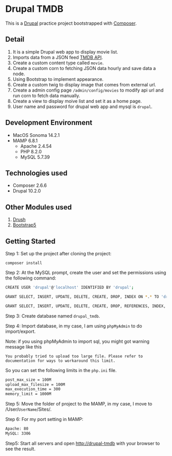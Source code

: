 # Drupal TMDB

This is a [Drupal](https://www.drupal.org) practice project bootstrapped with [Composer](https://getcomposer.org).

## Detail

1. It is a simple Drupal web app to display movie list.
2. Imports data from a JSON feed [TMDB API](https://developer.themoviedb.org/docs).
3. Create a custom content type called `movie`.
4. Create a custom corn to fetching JSON data hourly and save data a node.
5. Using Bootstrap to implement appearance. 
6. Create a custom twig to display image that comes from external url.
7. Create a admin config page `/admin/config/movies` to modify api url and run corn to fetch data manually.
8. Create a view to display moive list and set it as a home page.
9. User name and password for drupal web app and mysql is `drupal`.

## Development Environment

* MacOS Sonoma 14.2.1
* MAMP 6.8.1
  * Apache 2.4.54
  * PHP 8.2.0
  * MySQL 5.7.39

## Technologies used

* Composer 2.6.6
* Drupal 10.2.0

## Other Modules used

1. [Drush](https://www.drush.org/12.x/)
2. [Bootstrap5](https://www.drupal.org/project/bootstrap5)

## Getting Started

Step 1: Set up the project after cloning the project:

```
composer install
```

Step 2: At the MySQL prompt, create the user and set the permissions using the following command:

```bash
CREATE USER 'drupal'@'localhost' IDENTIFIED BY 'drupal';

GRANT SELECT, INSERT, UPDATE, DELETE, CREATE, DROP, INDEX ON *.* TO 'drupal'@'localhost';

GRANT SELECT, INSERT, UPDATE, DELETE, CREATE, DROP, REFERENCES, INDEX, LOCK TABLES ON `drupal`.* TO 'drupal'@'localhost';
```

Step 3: Create database named `drupal_tmdb`.

Step 4: Import database, in my case, I am using `phpMyAdmin` to do import/export.

Note: if you using phpMyAdmin to import sql, you might got warning message like this

 `You probably tried to upload too large file. Please refer to documentation for ways to workaround this limit.`

So you can set the following limits in the `php.ini` file.

```bash
post_max_size = 100M
upload_max_filesize = 100M
max_execution_time = 300
memory_limit = 1000M
```

Step 5: Move the folder of project to the MAMP, in my case, I move to /User/`UserName`/Sites/.

Step 6: For my port setting in MAMP:

```bash
Apache: 80
MySQL: 3306
```

Step5: Start all servers and open [http://drupal-tmdb](http://drupal-tmdb) with your browser to see the result.
